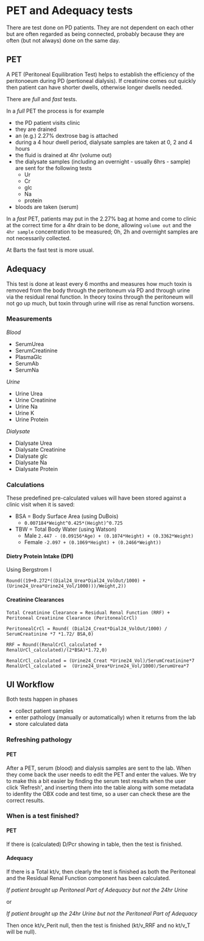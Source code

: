 # PET and Adequacy tests

There are test done on PD patients. They are not dependent on each other but are often
regarded as being connected, probably because they are often (but not always) done on the same day.

## PET

A PET (Peritoneal Equilibration Test) helps to establish the efficiency of the peritonoeum
during PD (pertioneal dialysis). If creatinine comes out quickly then patient can have shorter
dwells, otherwise longer dwells needed.

There are *full* and *fast* tests.

In a *full* PET the process is for example
- the PD patient visits clinic
- they are drained
- an (e.g.) 2.27% dextrose bag is attached
- during a 4 hour dwell period, dialysate samples are taken at 0, 2 and 4 hours
- the fluid is drained at 4hr (volume out)
- the dialysate samples  (including an overnight - usually 6hrs - sample) are sent for the
  following tests
  - Ur
  - Cr
  - glc
  - Na
  - protein
- bloods are taken (serum)

In a *fast* PET, patients may put in the 2.27% bag at home and come to clinic at the correct time
for a 4hr drain to be done, allowing `volume out` and the `4hr sample` concentration to be measured;
0h, 2h and overnight samples are not necessarily collected.

At Barts the fast test is more usual.


## Adequacy

This test is done at least every 6 months and  measures how much toxin is removed from the body
through the peritoneum via PD and through urine via the residual renal function. In theory toxins
through the peritoneum will not go up much, but toxin through urine will rise as renal function
worsens.

### Measurements

*Blood*

- SerumUrea
- SerumCreatinine
- PlasmaGlc
- SerumAb
- SerumNa

*Urine*

- Urine Urea
- Urine Creatinine
- Urine Na
- Urine K
- Urine Protein

*Dialysate*

- Dialysate Urea
- Dialysate Creatinine
- Dialysate glc
- Dialysate Na
- Dialysate Protein

### Calculations

These predefined pre-calculated values will have been stored against a clinic visit
when it is saved:

* BSA = Body Surface Area (using DuBois)
  * `0.007184*Weight^0.425*(Height)^0.725`
* TBW = Total Body Water (using Watson)
  * Male `2.447 - (0.09156*Age) + (0.1074*Height) + (0.3362*Weight)`
  * Female `-2.097 + (0.1069*Height) + (0.2466*Weight))`

#### Dietry Protein Intake (DPI)

Using Bergstrom I

```
Round((19+0.272*((Dial24_Urea*Dial24_VolOut/1000) + (Urine24_Urea*Urine24_Vol/1000)))/Weight,2))
```

#### Creatinine Clearances

```
Total Creatinine Clearance = Residual Renal Function (RRF) + Peritoneal Creatinine Clearance (PeritonealCrCl)

PeritonealCrCl = Round( (Dial24_Creat*Dial24_VolOut/1000) / SerumCreatinine *7 *1.72/ BSA,0)

RRF = Round((RenalCrCl_calculated + RenalUrCl_calculated)/(2*BSA)*1.72,0)

RenalCrCl_calculated = (Urine24_Creat *Urine24_Vol)/SerumCreatinine*7
RenalUrCl_calculated =  (Urine24_Urea*Urine24_Vol/1000)/SerumUrea*7
```

## UI Workflow

Both tests happen in phases
- collect patient samples
- enter pathology (manually or automatically) when it returns from the lab
- store calculated data

### Refreshing pathology

#### PET

After a PET, serum (blood) and dialysis samples are sent to the lab. When they come back
the user needs to edit the PET and enter the values. We try to make this a bit easier by
finding the serum test results when the user click 'Refresh', and inserting them into the
table along with some metadata to idenfity the OBX code and test time, so a user can check these
are the correct results.

### When is a test finished?

#### PET

If there is (calculated) D/Pcr showing in table, then the test is finished.

#### Adequacy

If there is a Total kt/v, then clearly the test is finished as both the Peritoneal
and the Residual Renal Function component has been calculated.

*If patient brought up Peritoneal Part of Adequacy but not the 24hr Urine*

or

*If patient brought up the 24hr Urine but not the Peritoneal Part of Adequacy*

Then once kt/v_Perit null, then the test is finished (kt/v_RRF and no kt/v_T will be null).
